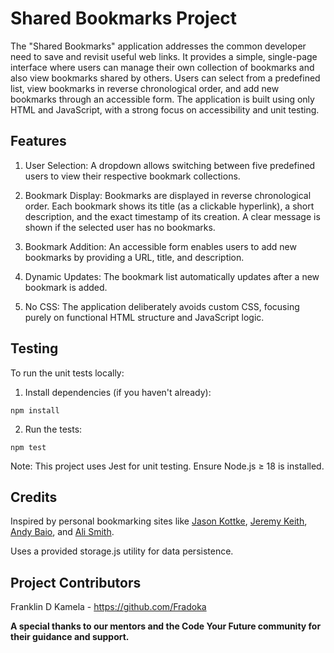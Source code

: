 # Shared Bookmarks Project
The "Shared Bookmarks" application addresses the common developer need to save and revisit useful web links. It provides a simple, single-page interface where users can manage their own collection of bookmarks and also view bookmarks shared by others. Users can select from a predefined list, view bookmarks in reverse chronological order, and add new bookmarks through an accessible form. The application is built using only HTML and JavaScript, with a strong focus on accessibility and unit testing.

## Features
1. User Selection: A dropdown allows switching between five predefined users to view their respective bookmark collections.

2. Bookmark Display: Bookmarks are displayed in reverse chronological order. Each bookmark shows its title (as a clickable hyperlink), a short description, and the exact timestamp of its creation.
A clear message is shown if the selected user has no bookmarks.

3. Bookmark Addition: An accessible form enables users to add new bookmarks by providing a URL, title, and description.

4. Dynamic Updates: The bookmark list automatically updates after a new bookmark is added.

5. No CSS: The application deliberately avoids custom CSS, focusing purely on functional HTML structure and JavaScript logic.

## Testing
To run the unit tests locally:

1. Install dependencies (if you haven't already):

```npm install```

2. Run the tests:

```npm test```

Note: This project uses Jest for unit testing. Ensure Node.js ≥ 18 is installed.

## Credits
Inspired by personal bookmarking sites like [Jason Kottke](https://kottke.org/), [Jeremy Keith](https://adactio.com/links), [Andy Baio](https://waxy.org/category/links/), and [Ali Smith](https://bookmarks.alasdairsmith.co.uk/).

Uses a provided storage.js utility for data persistence.

## Project Contributors

Franklin D Kamela - https://github.com/Fradoka

**A special thanks to our mentors and the Code Your Future community for their guidance and support.**